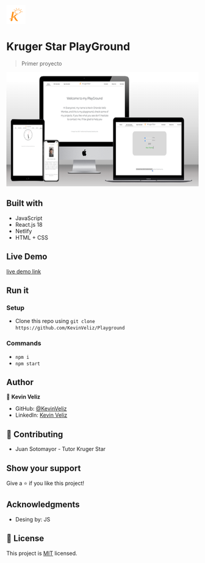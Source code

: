 <img src="./src/assets/image-removebg-preview%20(2).png" height="50px"/>

# Kruger Star PlayGround

> Primer proyecto

<img src="./src/assets/playground.png" height="300px"/>

## Built with 

- JavaScript 
- React.js 18
- Netlify
- HTML + CSS

## Live Demo

[live demo link](https://krugerstart.vercel.app/)

## Run it
 ### Setup
 - Clone this repo using `git clone https://github.com/KevinVeliz/Playground`
 ### Commands
 - `npm i` 
 - `npm start`
## Author
👤 **Kevin Veliz**
- GitHub: [@KevinVeliz](https://github.com/KevinVeliz)
- LinkedIn: [Kevin Veliz](https://www.linkedin.com/in/kevin-veliz-b747a0206/)
## 🤝 Contributing
- Juan Sotomayor - Tutor Kruger Star

## Show your support

Give a ⭐ if you like this project!
## Acknowledgments
- Desing by: JS

## 📝 License

This project is [MIT](./MIT.md) licensed.
